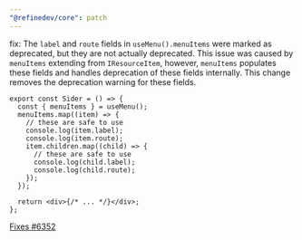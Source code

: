 ```yaml
---
"@refinedev/core": patch
---
```


fix: The `label` and `route` fields in `useMenu().menuItems` were marked as deprecated, but they are not actually deprecated. This issue was caused by `menuItems` extending from `IResourceItem`, however, `menuItems` populates these fields and handles deprecation of these fields internally. This change removes the deprecation warning for these fields.

```tsx
export const Sider = () => {
  const { menuItems } = useMenu();
  menuItems.map((item) => {
    // these are safe to use
    console.log(item.label);
    console.log(item.route);
    item.children.map((child) => {
      // these are safe to use
      console.log(child.label);
      console.log(child.route);
    });
  });

  return <div>{/* ... */}</div>;
};
```

[Fixes #6352](https://github.com/refinedev/refine/issues/6352)
